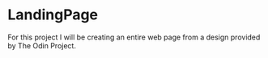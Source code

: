 # LandingPage
For this project I will be creating an entire web page from a design provided by The Odin Project.
